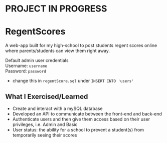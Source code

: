 # PROJECT IN PROGRESS

# RegentScores

A web-app built for my high-school to post students regent scores online where parents/students can view them right away.

Default admin user credentials  
Username: ``username``  
Password: ``password``  
* change this in ``regentScore.sql`` under ``INSERT INTO 'users'``  

## What I Exercised/Learned

* Create and interact with a mySQL database
* Developed an API to communicate between the front-end and back-end
* Authenticate users and then give them access based on their user privileges, i.e. Admin and Basic
* User status: the ability for a school to prevent a student(s) from temporarily seeing their scores
